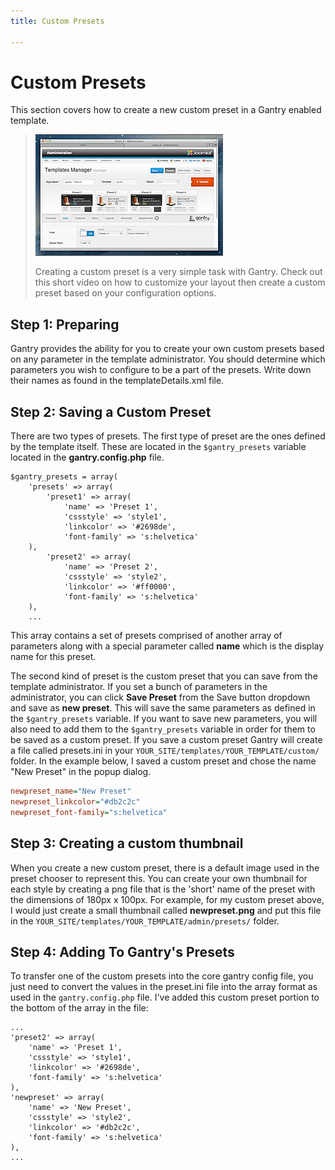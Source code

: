 ```yaml
---
title: Custom Presets

---
```


Custom Presets
==============
This section covers how to create a new custom preset in a Gantry enabled template.

> [![](../assets/g4-presets.jpg)](#)
>
> Creating a custom preset is a very simple task with Gantry. Check out this short video on how to customize your layout then create a custom preset based on your configuration options.


Step 1: Preparing
-----------------
Gantry provides the ability for you to create your own custom presets based on any parameter in the template administrator. You should determine which parameters you wish to configure to be a part of the presets. Write down their names as found in the templateDetails.xml file.


Step 2: Saving a Custom Preset
------------------------------
There are two types of presets. The first type of preset are the ones defined by the template itself. These are located in the `$gantry_presets` variable located in the **gantry.config.php** file.

~~~ .php
$gantry_presets = array(
    'presets' => array(
        'preset1' => array(
            'name' => 'Preset 1',
            'cssstyle' => 'style1',
            'linkcolor' => '#2698de',
            'font-family' => 's:helvetica'
    ),
        'preset2' => array(
            'name' => 'Preset 2',
            'cssstyle' => 'style2',
            'linkcolor' => '#ff0000',
            'font-family' => 's:helvetica'
    ),
    ...
~~~

This array contains a set of presets comprised of another array of parameters along with a special parameter called **name** which is the display name for this preset.

The second kind of preset is the custom preset that you can save from the template administrator. If you set a bunch of parameters in the administrator, you can click **Save Preset** from the Save button dropdown and save as **new preset**. This will save the same parameters as defined in the `$gantry_presets` variable. If you want to save new parameters, you will also need to add them to the `$gantry_presets` variable in order for them to be saved as a custom preset. If you save a custom preset Gantry will create a file called presets.ini in your `YOUR_SITE/templates/YOUR_TEMPLATE/custom/` folder. In the example below, I saved a custom preset and chose the name "New Preset" in the popup dialog.

~~~ .ini
newpreset_name="New Preset"
newpreset_linkcolor="#db2c2c"
newpreset_font-family="s:helvetica"
~~~

Step 3: Creating a custom thumbnail
-----------------------------------
When you create a new custom preset, there is a default image used in the preset chooser to represent this. You can create your own thumbnail for each style by creating a png file that is the 'short' name of the preset with the dimensions of 180px x 100px. For example, for my custom preset above, I would just create a small thumbnail called **newpreset.png** and put this file in the `YOUR_SITE/templates/YOUR_TEMPLATE/admin/presets/` folder.


Step 4: Adding To Gantry's Presets
----------------------------------
To transfer one of the custom presets into the core gantry config file, you just need to convert the values in the preset.ini file into the array format as used in the `gantry.config.php` file. I've added this custom preset portion to the bottom of the array in the file:

~~~ .php
...
'preset2' => array(
    'name' => 'Preset 1',
    'cssstyle' => 'style1',
    'linkcolor' => '#2698de',
    'font-family' => 's:helvetica'
),
'newpreset' => array(
    'name' => 'New Preset',
    'cssstyle' => 'style2',
    'linkcolor' => '#db2c2c',
    'font-family' => 's:helvetica'
),
...
~~~
